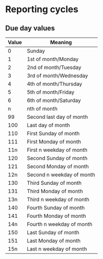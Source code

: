 # Reporting cycles

## Due day values

|Value|Meaning|
|-|-|
|0|Sunday|
|1|1st of month/Monday|
|2|2nd of month/Tuesday|
|3|3rd of month/Wednesday|
|4|4th of month/Thursday|
|5|5th of month/Friday|
|6|6th of month/Saturday|
|n|nth of month|
|99|Second last day of month|
|100|Last day of month|
|110|First Sunday of month|
|111|First Monday of month|
|11n|First n weekday of month|
|120|Second Sunday of month|
|121|Second Monday of month|
|12n|Second n weekday of month|
|130|Third Sunday of month|
|131|Third Monday of month|
|13n|Third n weekday of month|
|140|Fourth Sunday of month|
|141|Fourth Monday of month|
|14n|Fourth n weekday of month|
|150|Last Sunday of month|
|151|Last Monday of month|
|15n|Last n weekday of month|
